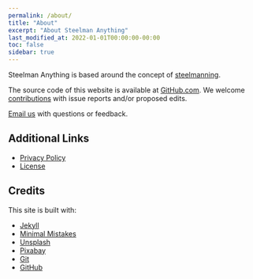 ```yaml
---
permalink: /about/
title: "About"
excerpt: "About Steelman Anything"
last_modified_at: 2022-01-01T00:00:00-00:00
toc: false
sidebar: true
---
```


Steelman Anything is based around the concept of [steelmanning](/topics/introduction/#what-is-steelmanning).

The source code of this website is available at [GitHub.com](https://github.com/steelmananything/steelmananything). We welcome [contributions](https://github.com/steelmananything/steelmananything/blob/main/CONTRIBUTING.md#how-to-contribute) with issue reports and/or proposed edits.

[Email us](mailto:contact@steelmananything.com) with questions or feedback.

## Additional Links

* [Privacy Policy](/privacy/)
* [License](/license/)

## Credits

This site is built with:

* [Jekyll](https://jekyllrb.com)
* [Minimal Mistakes](https://mademistakes.com/work/minimal-mistakes-jekyll-theme/)
* [Unsplash](https://unsplash.com/)
* [Pixabay](https://pixabay.com/)
* [Git](http://git-scm.com/)
* [GitHub](https://github.com/)
